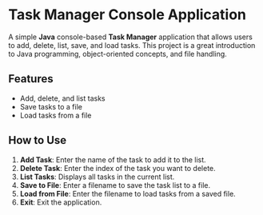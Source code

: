 # Task Manager Console Application

A simple **Java** console-based **Task Manager** application that allows users to add, delete, list, save, and load tasks. This project is a great introduction to Java programming, object-oriented concepts, and file handling.

## Features
- Add, delete, and list tasks
- Save tasks to a file
- Load tasks from a file

## How to Use
1. **Add Task**: Enter the name of the task to add it to the list.
2. **Delete Task**: Enter the index of the task you want to delete.
3. **List Tasks**: Displays all tasks in the current list.
4. **Save to File**: Enter a filename to save the task list to a file.
5. **Load from File**: Enter the filename to load tasks from a saved file.
6. **Exit**: Exit the application.
